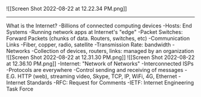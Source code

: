 ![[Screen Shot 2022-08-22 at 12.22.34 PM.png]]

----------------------------
What is the Internet?
	-Billions of connected computing devices
		-Hosts: End Systems
		-Running network apps at Internet's "edge"
	-Packet Switches: Forward Packets (chunks of data. Routers, switches, etc)
	-Communication Links
		-Fiber, copper, radio, satellite
		-Transmission Rate: bandwidth
	-Networks
		-Collection of devices, routers, links: managed by an organization
	![[Screen Shot 2022-08-22 at 12.31.30 PM.png]]
	![[Screen Shot 2022-08-22 at 12.36.10 PM.png]]
	-Internet: "Network of Networks"
		-Interconnected ISPs
	-Protocols are everywhere
		-Control sending and receiving of messages
		-E.G. HTTP (web), streaming video, Skype, TCP, IP, WiFi, 4G, Ethernet
	-Internet Standards
		-RFC: Request for Comments
		-IETF: Internet Engineering Task Force